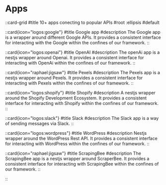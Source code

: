 
# Apps

::card-grid
#title
10+ apps conecting to popular APIs
#root
:ellipsis
#default

::card{icon="logos:google"}
#title
Google app
#description
The Google app is a wrapper around different Google APIs. It provides a consistent interface for interacting with the Google within the confines of our framework.
::

::card{icon="logos:openai"}
#title
OpenAI
#description
The openAi app is a nestjs wrapper around Openai. It provides a consistent interface for interacting with OpenAi within the confines of our framework.
::

::card{icon="raphael:jigsaw"}
#title
Pexels
#description
The Pexels app is a nestjs wrapper around Pexels. It provides a consistent interface for interacting with Pexels within the confines of our framework.
::

::card{icon="logos:shopify"}
#title
Shopify
#description
A nestjs wrapper around the Shopify Development Ecosystem. It provides a consistent interface for interacting with Shopify within the confines of our framework.
::

::card{icon="logos:slack"}
#title
Slack
#description
The Slack app is a way of sending messages via Slack.
::

::card{icon="logos:wordpress"}
#title
WordPress
#description
Nestjs wrapper around the WordPress Rest API. It provides a consistent interface for interacting with WordPress within the confines of our framework.
::

::card{icon="raphael:jigsaw"}
#title
ScrapingBee
#description
The ScrapingBee app is a nestjs wrapper around ScraperBee. It provides a consistent interface for interacting with ScrapingBee within the confines of our framework.
::


::
